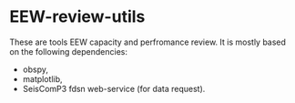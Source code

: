 # EEW-review-utils

These are tools EEW capacity and perfromance review. It is mostly based on the following dependencies:
- obspy,
- matplotlib,
- SeisComP3 fdsn web-service (for data request).
